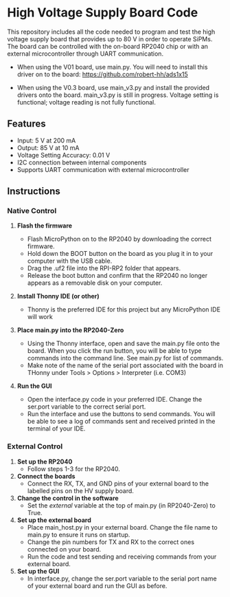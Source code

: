 # High Voltage Supply Board Code 
This repository includes all the code needed to program and test the high voltage supply board that provides up to 80 V in order to operate SiPMs. The board can be controlled with the on-board RP2040 chip or with an external microcontroller through UART communication.

- When using the V01 board, use main.py.  You will need to install this driver on to the board: https://github.com/robert-hh/ads1x15

- When using the V0.3  board, use main_v3.py and install the provided drivers onto the board. main_v3.py is still in progress. Voltage setting is functional; voltage reading is not fully functional.


## Features
  - Input: 5 V at 200 mA
  - Output: 85 V at 10 mA
  - Voltage Setting Accuracy: 0.01 V
  - I2C connection between internal components
  - Supports UART communication with external microcontroller
    
## Instructions

### Native Control
1. **Flash the firmware**
    - Flash MicroPython on to the RP2040 by downloading the correct firmware.
    - Hold down the BOOT button on the board as you plug it in to your computer with the USB cable.
    - Drag the .uf2 file into the RPI-RP2 folder that appears.
    - Release the boot button and confirm that the RP2040 no longer appears as a removable disk on your computer.

2. **Install Thonny IDE (or other)**
    - Thonny is the preferred IDE for this project but any MicroPython IDE will work

3. **Place main.py into the RP2040-Zero**
    - Using the Thonny interface, open and save the main.py file onto the board. When you click the run button, you will be able to type commands into the command line. See main.py for list of commands.
    - Make note of the name of the serial port associated with the board in THonny under Tools > Options > Interpreter (i.e. COM3)

4. **Run the GUI**
    - Open the interface.py code in your preferred IDE. Change the ser.port variable to the correct serial port.
    - Run the interface and use the buttons to send commands. You will be able to see a log of commands sent and received printed in the terminal of your IDE.

### External Control
1. **Set up the RP2040**
     - Follow steps 1-3 for the RP2040.
2. **Connect the boards**
     - Connect the RX, TX, and GND pins of your external board to the labelled pins on the HV supply board.
3. **Change the control in the software**
     - Set the *external* variable at the top of main.py (in RP2040-Zero) to True.
4. **Set up the external board**
     -  Place main_host.py in your external board. Change the file name to main.py to ensure it runs on startup.
     -  Change the pin numbers for TX and RX to the correct ones connected on your board.
     -  Run the code and test sending and receiving commands from your external board. 
4. **Set up the GUI**
     - In interface.py, change the ser.port variable to the serial port name of your external board and run the GUI as before. 
